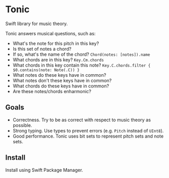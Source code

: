 # Tonic

Swift library for music theory.

Tonic answers musical questions, such as:

- What's the note for this pitch in this key?
- Is this set of notes a chord? 
- If so, what's the name of the chord? `Chord(notes: [notes]).name`
- What chords are in this key? `Key.Cm.chords`
- What chords in this key contain this note? `Key.C.chords.filter { $0.contains(note: Note(.C)) }`
- What notes do these keys have in common?
- What notes don't these keys have in common?
- What chords do these keys have in common?
- Are these notes/chords enharmonic?

## Goals

- Correctness. Try to be as correct with respect to music theory as possible.
- Strong typing. Use types to prevent errors (e.g. `Pitch` instead of `UInt8`).
- Good performance. Tonic uses bit sets to represent pitch sets and note sets.

## Install

Install using Swift Package Manager.
